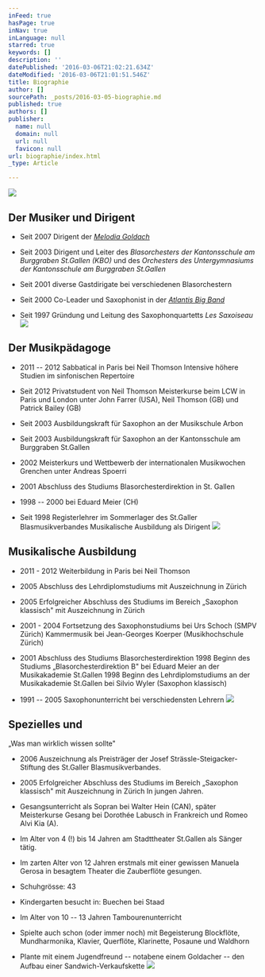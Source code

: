 ```yaml
---
inFeed: true
hasPage: true
inNav: true
inLanguage: null
starred: true
keywords: []
description: ''
datePublished: '2016-03-06T21:02:21.634Z'
dateModified: '2016-03-06T21:01:51.546Z'
title: Biographie
author: []
sourcePath: _posts/2016-03-05-biographie.md
published: true
authors: []
publisher:
  name: null
  domain: null
  url: null
  favicon: null
url: biographie/index.html
_type: Article

---
```

![](https://s3-us-west-2.amazonaws.com/the-grid-img/p/ccce0c46afebfa561fbb4ad9f77da1fb1e079aac.jpg)

## Der Musiker und Dirigent

* Seit 2007 Dirigent der [_Melodia Goldach_][0]

* Seit 2003 Dirigent und Leiter des _Blasorchesters der Kantonsschule am Burggraben St.Gallen (KBO)_ und des _Orchesters des Untergymnasiums  der Kantonsschule am Burggraben St.Gallen_

* Seit 2001 diverse Gastdirigate bei verschiedenen Blasorchestern 

* Seit 2000 Co-Leader und Saxophonist in der _[Atlantis Big Band][1]_

* Seit 1997 Gründung und Leitung des Saxophonquartetts _Les Saxoiseau_
![](https://s3-us-west-2.amazonaws.com/the-grid-img/p/ba0b928731bb80fe52108026ffd1d71d604780a3.jpg)

## Der Musikpädagoge

* 2011 -- 2012 Sabbatical in Paris bei Neil Thomson
Intensive höhere Studien im sinfonischen Repertoire 

* Seit 2012 Privatstudent von Neil Thomson
Meisterkurse beim LCW in Paris und London unter John Farrer (USA), Neil Thomson (GB) und Patrick Bailey (GB) 

* Seit 2003 Ausbildungskraft für Saxophon an der Musikschule Arbon 

* Seit 2003 Ausbildungskraft für Saxophon an der Kantonsschule am Burggraben St.Gallen 

* 2002 Meisterkurs und Wettbewerb der internationalen Musikwochen Grenchen unter Andreas Spoerri 

* 2001 Abschluss des Studiums Blasorchesterdirektion in St. Gallen 

* 1998 -- 2000 bei Eduard Meier (CH) 

* Seit 1998 Registerlehrer im Sommerlager des St.Galler Blasmusikverbandes Musikalische Ausbildung als Dirigent
![](https://the-grid-user-content.s3-us-west-2.amazonaws.com/72ad7368-ee84-47df-9ce6-1d9eb7567bec.jpg)

## Musikalische Ausbildung

* 2011 - 2012 Weiterbildung in Paris bei Neil Thomson 

* 2005 Abschluss des Lehrdiplomstudiums mit Auszeichnung in Zürich 

* 2005 Erfolgreicher Abschluss des Studiums im Bereich „Saxophon klassisch" mit Auszeichnung in Zürich 

* 2001 - 2004 Fortsetzung des Saxophonstudiums bei Urs Schoch (SMPV Zürich)
Kammermusik bei Jean-Georges Koerper (Musikhochschule Zürich) 

* 2001 Abschluss des Studiums Blasorchesterdirektion
1998 Beginn des Studiums „Blasorchesterdirektion B" bei Eduard Meier an der Musikakademie St.Gallen
1998 Beginn des Lehrdiplomstudiums an der Musikakademie St.Gallen bei Silvio Wyler (Saxophon klassisch) 

* 1991 -- 2005 Saxophonunterricht bei verschiedensten Lehrern
![](https://the-grid-user-content.s3-us-west-2.amazonaws.com/5025929f-12be-4552-821a-a6a00acbf618.jpg)

## Spezielles und  
„Was man wirklich wissen sollte"

* 2006 Auszeichnung als Preisträger der Josef Strässle-Steigacker-Stiftung des St.Galler Blasmusikverbandes.

* 2005 Erfolgreicher Abschluss des Studiums im Bereich „Saxophon klassisch" mit Auszeichnung in Zürich
In jungen Jahren.

* Gesangsunterricht als Sopran bei Walter Hein (CAN), später Meisterkurse Gesang bei Dorothée Labusch in Frankreich und Romeo Alvi Kia (A).

* Im Alter von 4 (!) bis 14 Jahren am Stadttheater St.Gallen als Sänger tätig.

* Im zarten Alter von 12 Jahren erstmals mit einer gewissen Manuela Gerosa in besagtem Theater die Zauberflöte gesungen. 

* Schuhgrösse: 43 

* Kindergarten besucht in: Buechen bei Staad 

* Im Alter von 10 -- 13 Jahren Tambourenunterricht 

* Spielte auch schon (oder immer noch) mit Begeisterung Blockflöte, Mundharmonika, Klavier, Querflöte, Klarinette, Posaune und Waldhorn 

* Plante mit einem Jugendfreund -- notabene einem Goldacher -- den Aufbau einer Sandwich-Verkaufskette
![](https://the-grid-user-content.s3-us-west-2.amazonaws.com/1aa3c5b2-d8ab-4e82-9640-cb86bc1c2246.jpg)

[0]: http://www.melodia.ch/
[1]: http://www.atlantisbigband.ch/